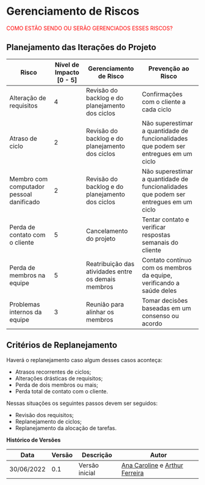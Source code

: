 # Gerenciamento de Riscos

<span style="color:red">COMO ESTÃO SENDO OU SERÃO GERENCIADOS ESSES RISCOS?</span>


## Planejamento das Iterações do Projeto

| Risco                                    | Nível de Impacto [0 - 5] | Gerenciamento de Risco                              | Prevenção ao Risco                                                                   |
| ---------------------------------------- | ------------------------ | --------------------------------------------------- | ------------------------------------------------------------------------------------ |
| Alteração de requisitos                  | 4                        | Revisão do backlog e do planejamento dos ciclos     | Confirmações com o cliente a cada ciclo                                              |
| Atraso de ciclo                          | 2                        | Revisão do backlog e do planejamento dos ciclos     | Não superestimar a quantidade de funcionalidades que podem ser entregues em um ciclo |
| Membro com computador pessoal danificado | 2                        | Revisão do backlog e do planejamento dos ciclos     | Não superestimar a quantidade de funcionalidades que podem ser entregues em um ciclo |
| Perda de contato com o cliente           | 5                        | Cancelamento do projeto                             | Tentar contato e verificar respostas semanais do cliente                             |
| Perda de membros na equipe               | 5                        | Reatribuição das atividades entre os demais membros | Contato contínuo com os membros da equipe, verificando a saúde deles                 |
| Problemas internos da equipe             | 3                        | Reunião para alinhar os membros                     | Tomar decisões baseadas em um consenso ou acordo                                     |

## Critérios de Replanejamento
<p>Haverá o replanejamento caso algum desses casos aconteça:</p>
<ul>
    <li>Atrasos recorrentes de ciclos;</li>
    <li>Alterações drásticas de requisitos;</li>
    <li>Perda de dois membros ou mais;</li>
    <li>Perda total de contato com o cliente.</li>
</ul>
<p>Nessas situações os seguintes passos devem ser seguidos:</p>
<ul>
    <li>Revisão dos requisitos;</li>
    <li>Replanejamento de ciclos;</li>
    <li>Replanejamento da alocação de tarefas.</li>
</ul>

**Histórico de Versões**

| Data       | Versão | Descrição      | Autor                                                                                                       |
| ---------- | ------ | -------------- | ----------------------------------------------------------------------------------------------------------- |
| 30/06/2022 | 0.1    | Versão inicial | [Ana Caroline](https://github.com/anaaroch) e [Arthur Ferreira](https://github.com/ArthurFerreiraRodrigues) |
